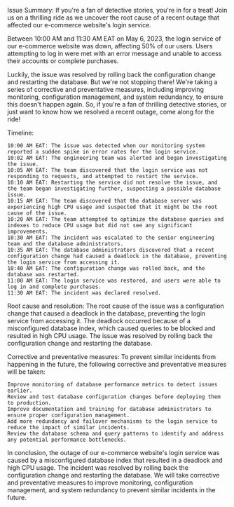 Issue Summary:
If you're a fan of detective stories, you're in for a treat! Join us on a thrilling ride as we uncover the root cause of a recent outage that affected our e-commerce website's login service.

Between 10:00 AM and 11:30 AM EAT on May 6, 2023, the login service of our e-commerce website was down, affecting 50% of our users. Users attempting to log in were met with an error message and unable to access their accounts or complete purchases. 

Luckily, the issue was resolved by rolling back the configuration change and restarting the database. But we're not stopping there! We're taking a series of corrective and preventative measures, including improving monitoring, configuration management, and system redundancy, to ensure this doesn't happen again. So, if you're a fan of thrilling detective stories, or just want to know how we resolved a recent outage, come along for the ride!

Timeline:

    10:00 AM EAT: The issue was detected when our monitoring system reported a sudden spike in error rates for the login service.
    10:02 AM EAT: The engineering team was alerted and began investigating the issue.
    10:05 AM EAT: The team discovered that the login service was not responding to requests, and attempted to restart the service.
    10:10 AM EAT: Restarting the service did not resolve the issue, and the team began investigating further, suspecting a possible database issue.
    10:15 AM EAT: The team discovered that the database server was experiencing high CPU usage and suspected that it might be the root cause of the issue.
    10:20 AM EAT: The team attempted to optimize the database queries and indexes to reduce CPU usage but did not see any significant improvements.
    10:30 AM EAT: The incident was escalated to the senior engineering team and the database administrators.
    10:35 AM EAT: The database administrators discovered that a recent configuration change had caused a deadlock in the database, preventing the login service from accessing it.
    10:40 AM EAT: The configuration change was rolled back, and the database was restarted.
    11:00 AM EAT: The login service was restored, and users were able to log in and complete purchases.
    11:30 AM EAT: The incident was declared resolved.

Root cause and resolution:
The root cause of the issue was a configuration change that caused a deadlock in the database, preventing the login service from accessing it. The deadlock occurred because of a misconfigured database index, which caused queries to be blocked and resulted in high CPU usage. The issue was resolved by rolling back the configuration change and restarting the database.

Corrective and preventative measures:
To prevent similar incidents from happening in the future, the following corrective and preventative measures will be taken:

    Improve monitoring of database performance metrics to detect issues earlier.
    Review and test database configuration changes before deploying them to production.
    Improve documentation and training for database administrators to ensure proper configuration management.
    Add more redundancy and failover mechanisms to the login service to reduce the impact of similar incidents.
    Review the database schema and query patterns to identify and address any potential performance bottlenecks.

In conclusion, the outage of our e-commerce website's login service was caused by a misconfigured database index that resulted in a deadlock and high CPU usage. The incident was resolved by rolling back the configuration change and restarting the database. We will take corrective and preventative measures to improve monitoring, configuration management, and system redundancy to prevent similar incidents in the future.
